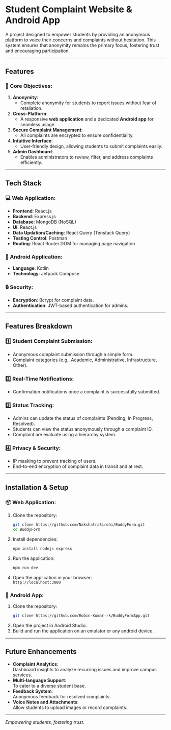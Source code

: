 # Student Complaint Website & Android App  
A project designed to empower students by providing an anonymous platform to voice their concerns and complaints without hesitation. This system ensures that anonymity remains the primary focus, fostering trust and encouraging participation.

---

## Features  
### 🎯 Core Objectives:  
1. **Anonymity**:  
   - Complete anonymity for students to report issues without fear of retaliation.  
2. **Cross-Platform**:  
   - A responsive **web application** and a dedicated **Android app** for seamless usage.  
3. **Secure Complaint Management**:  
   - All complaints are encrypted to ensure confidentiality.  
4. **Intuitive Interface**:  
   - User-friendly design, allowing students to submit complaints easily.  
5. **Admin Dashboard**:  
   - Enables administrators to review, filter, and address complaints efficiently.  

---

## Tech Stack  
### 💻 Web Application:  
- **Frontend**: React.js 
- **Backend**: Express.js
- **Database**: MongoDB (NoSQL)
- **UI**: React.js
- **Data Updation/Caching**: React Query (Tenstack Query)
- **Testing Control**: Postman
- **Routing**: React Router DOM for managing page navigation

### 📱 Android Application:  
- **Language**: Kotlin
- **Technology**: Jetpack Compose

### 🔒 Security:  
- **Encryption**: Bcrypt for complaint data.  
- **Authentication**: JWT-based authentication for admins.  

---

## Features Breakdown  

### 1️⃣ **Student Complaint Submission**:  
- Anonymous complaint submission through a simple form.  
- Complaint categories (e.g., Academic, Administrative, Infrastructure, Other).  

### 2️⃣ **Real-Time Notifications**:  
- Confirmation notifications once a complaint is successfully submitted.  

### 3️⃣ **Status Tracking**:  
- Admins can update the status of complaints (Pending, In Progress, Resolved).  
- Students can view the status anonymously through a complaint ID.
- Complaint are evaluate using a hierarchy system.

### 4️⃣ **Privacy & Security**:  
- IP masking to prevent tracking of users.  
- End-to-end encryption of complaint data in transit and at rest.  

---

## Installation & Setup  

### 📦 **Web Application**:  
1. Clone the repository:  
   ```bash  
   git clone https://github.com/NakshatraSirohi/BuddyForm.git  
   cd BuddyForm
   ```  
2. Install dependencies:  
   ```bash  
   npm install nodejs express 
   ```  

3. Run the application:  
   ```bash  
   npm run dev
   ```  
4. Open the application in your browser:  
   `http://localhost:3000`  

### 📱 **Android App**:  
1. Clone the repository:  
   ```bash  
   git clone https://github.com/Robin-Kumar-rk/BuddyFormApp.git  
   ```  
2. Open the project in Android Studio.  
3. Build and run the application on an emulator or any android device.  

---

## Future Enhancements  

- **Complaint Analytics**:  
  Dashboard insights to analyze recurring issues and improve campus services.  
- **Multi-language Support**:  
  To cater to a diverse student base.  
- **Feedback System**:  
  Anonymous feedback for resolved complaints.  
- **Voice Notes and Attachments**:  
  Allow students to upload images or record complaints.  

---  
*Empowering students, fostering trust.*  
